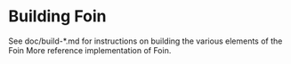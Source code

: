 Building Foin
================

See doc/build-*.md for instructions on building the various
elements of the Foin More reference implementation of Foin.
